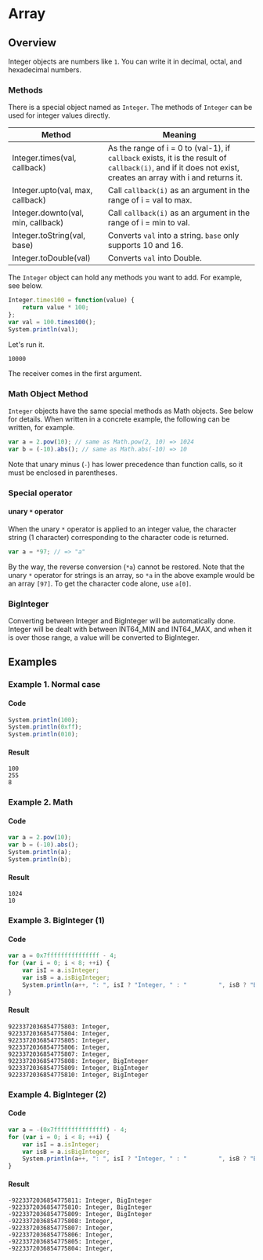 # Array

## Overview

Integer objects are numbers like `1`.
You can write it in decimal, octal, and hexadecimal numbers.

### Methods

There is a special object named as `Integer`.
The methods of `Integer` can be used for integer values directly.

|               Method               |                                                                           Meaning                                                                            |
| ---------------------------------- | ------------------------------------------------------------------------------------------------------------------------------------------------------------ |
| Integer.times(val, callback)       | As the range of i = 0 to (val-1), if `callback` exists, it is the result of `callback(i)`, and if it does not exist, creates an array with i and returns it. |
| Integer.upto(val, max, callback)   | Call `callback(i)` as an argument in the range of i = val to max.                                                                                            |
| Integer.downto(val, min, callback) | Call `callback(i)` as an argument in the range of i = min to val.                                                                                            |
| Integer.toString(val, base)        | Converts `val` into a string. `base` only supports 10 and 16.                                                                                                |
| Integer.toDouble(val)              | Converts `val` into Double.                                                                                                                                  |

The `Integer` object can hold any methods you want to add.
For example, see below.

```javascript
Integer.times100 = function(value) {
    return value * 100;
};
var val = 100.times100();
System.println(val);
```

Let's run it.

```
10000
```

The receiver comes in the first argument.

### Math Object Method

`Integer` objects have the same special methods as Math objects. See below for details.
When written in a concrete example, the following can be written, for example.

```javascript
var a = 2.pow(10); // same as Math.pow(2, 10) => 1024
var b = (-10).abs(); // same as Math.abs(-10) => 10
```

Note that unary minus (`-`) has lower precedence than function calls, so it must be enclosed in parentheses.

### Special operator

#### unary `*` operator

When the unary `*` operator is applied to an integer value, the character string (1 character) corresponding to the character code is returned.

```javascript
var a = *97; // => "a"
```

By the way, the reverse conversion (`*a`) cannot be restored.
Note that the unary `*` operator for strings is an array, so `*a` in the above example would be an array `[97]`.
To get the character code alone, use `a[0]`.

### BigInteger

Converting between Integer and BigInteger will be automatically done.
Integer will be dealt with between INT64_MIN and INT64_MAX,
and when it is over those range, a value will be converted to BigInteger.

## Examples

### Example 1. Normal case

#### Code

```javascript
System.println(100);
System.println(0xff);
System.println(010);
```

#### Result

```
100
255
8
```

### Example 2. Math

#### Code

```javascript
var a = 2.pow(10);
var b = (-10).abs();
System.println(a);
System.println(b);
```

#### Result

```
1024
10
```

### Example 3. BigInteger (1)

#### Code

```javascript
var a = 0x7fffffffffffffff - 4;
for (var i = 0; i < 8; ++i) {
    var isI = a.isInteger;
    var isB = a.isBigInteger;
    System.println(a++, ": ", isI ? "Integer, " : "         ", isB ? "BigInteger" : "");
}
```

#### Result

```
9223372036854775803: Integer,
9223372036854775804: Integer,
9223372036854775805: Integer,
9223372036854775806: Integer,
9223372036854775807: Integer,
9223372036854775808: Integer, BigInteger
9223372036854775809: Integer, BigInteger
9223372036854775810: Integer, BigInteger
```

### Example 4. BigInteger (2)

#### Code

```javascript
var a = -(0x7fffffffffffffff) - 4;
for (var i = 0; i < 8; ++i) {
    var isI = a.isInteger;
    var isB = a.isBigInteger;
    System.println(a++, ": ", isI ? "Integer, " : "         ", isB ? "BigInteger" : "");
}
```

#### Result

```
-9223372036854775811: Integer, BigInteger
-9223372036854775810: Integer, BigInteger
-9223372036854775809: Integer, BigInteger
-9223372036854775808: Integer,
-9223372036854775807: Integer,
-9223372036854775806: Integer,
-9223372036854775805: Integer,
-9223372036854775804: Integer,
```
